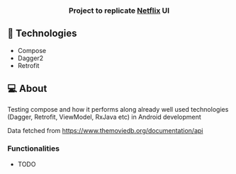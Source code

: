 <h3 align = "center" fontSize="60px">
  Project to replicate <a href="https://www.netflix.com/">Netflix</a> UI
</h3>

## :rocket: Technologies

-  Compose
-  Dagger2
-  Retrofit

## 💻 About

Testing compose and how it performs along already well used technologies (Dagger, Retrofit, ViewModel, RxJava etc) in Android development

Data fetched from https://www.themoviedb.org/documentation/api

### Functionalities

- TODO
